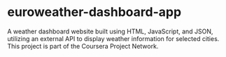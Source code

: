 # euroweather-dashboard-app
A weather dashboard website built using HTML, JavaScript, and JSON, utilizing an external API to display weather information for selected cities. This project is part of the Coursera Project Network.
